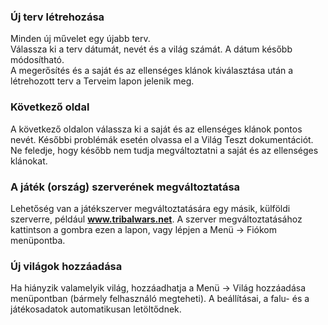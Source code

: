 ### Új terv létrehozása

<div class="p-3 mb-2 bg-light text-dark"><i class="bi bi-info-square"></i> Minden új művelet egy újabb terv.</div>

<div class="p-3 mb-2 bg-light text-dark"><i class="bi bi-info-square"></i> Válassza ki a terv dátumát, nevét és a világ számát. A dátum később módosítható.</div>

<div class="p-3 mb-2 bg-light text-dark"><i class="bi bi-info-square"></i> A megerősítés és a saját és az ellenséges klánok kiválasztása után a létrehozott terv a <span class = "md-error"> Terveim </span> lapon jelenik meg.</div>

### Következő oldal

A következő oldalon válassza ki a saját és az ellenséges klánok pontos nevét. Későbbi problémák esetén olvassa el a <span class = "md-correct2"> Világ Teszt </span> dokumentációt. Ne feledje, hogy később nem tudja megváltoztatni a saját és az ellenséges klánokat.

### A játék (ország) szerverének megváltoztatása

Lehetőség van a játékszerver megváltoztatására egy másik, külföldi szerverre, például **www.tribalwars.net**. A szerver megváltoztatásához kattintson a gombra ezen a lapon, vagy lépjen a <span class = "md-correct2"> Menü -> Fiókom </span> menüpontba.

### Új világok hozzáadása

Ha hiányzik valamelyik világ, hozzáadhatja a <span class = "md-correct2"> Menü -> Világ hozzáadása </span> menüpontban (bármely felhasználó megteheti). A beállításai, a falu- és a játékosadatok automatikusan letöltődnek.
